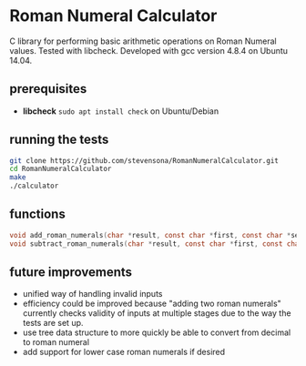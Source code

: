# Roman Numeral Calculator

C library for performing basic arithmetic operations on Roman Numeral values. Tested with libcheck. Developed with gcc version 4.8.4 on Ubuntu 14.04.

## prerequisites
* **libcheck** ```sudo apt install check``` on Ubuntu/Debian

## running the tests
```bash
git clone https://github.com/stevensona/RomanNumeralCalculator.git
cd RomanNumeralCalculator
make
./calculator
```

## functions

```c 
void add_roman_numerals(char *result, const char *first, const char *second);
void subtract_roman_numerals(char *result, const char *first, const char *second);
```

## future improvements
* unified way of handling invalid inputs
* efficiency could be improved because "adding two roman numerals" currently checks validity of inputs at multiple stages due to the way the tests are set up.
* use tree data structure to more quickly be able to convert from decimal to roman numeral
* add support for lower case roman numerals if desired
